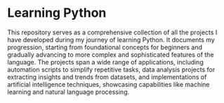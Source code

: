 # Learning Python

This repository serves as a comprehensive collection of all the projects I have developed during my journey of learning Python. It documents my progression, starting from foundational concepts for beginners and gradually advancing to more complex and sophisticated features of the language. The projects span a wide range of applications, including automation scripts to simplify repetitive tasks, data analysis projects for extracting insights and trends from datasets, and implementations of artificial intelligence techniques, showcasing capabilities like machine learning and natural language processing.
